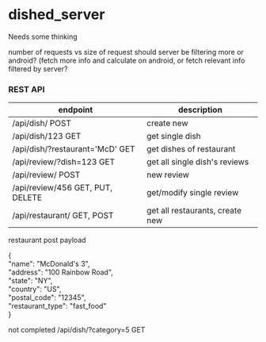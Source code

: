 dished_server
=============

Needs some thinking

number of requests vs size of request
should server be filtering more or android? (fetch more info and calculate on android, or fetch relevant info filtered by server?

### REST API
| endpoint                              | description                        |
| --------------------------------------|------------------------------------|
| /api/dish/ POST                       | create new                         |
| /api/dish/123 GET                     | get single dish                    |
| /api/dish/?restaurant='McD' GET       | get dishes of restaurant           |
| /api/review/?dish=123 GET             | get all single dish's reviews      |
| /api/review/ POST                     | new review                         |
| /api/review/456 GET, PUT, DELETE      | get/modify single review           |
| /api/restaurant/ GET, POST            | get all restaurants, create new    |


restaurant post payload

{  
"name": "McDonald's 3",  
"address": "100 Rainbow Road",  
"state": "NY",  
"country": "US",  
"postal_code": "12345",  
"restaurant_type": "fast_food"  
}  

not completed
/api/dish/?category=5 GET
